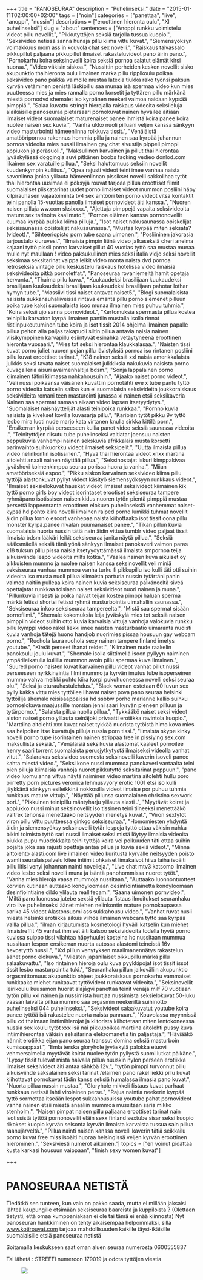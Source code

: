 +++
title = "PANOSEURAA"
description = "Puhelinseksi."
date = "2015-01-11T02:00:00+02:00"
tags = ["noin"]
categories = ["panettaa", "live", "anoppi", "nussin"]
descriptions = ["eroottinen hieronta oulu", "Xl puhelinseksi"]
slug = "about"
sentences = ["Anoppi runkku voimistelu videot pillu novellit.", "Pikkutyttöjen seksiä tarjolla tussua kuopio.", "Seksivideo netissä sanna hunaja pillu kiima vittu kuvat.", "Siemensyöksyn voimakkuus mom ass in kouvola chat sex novelli.", "Raiskaus taivassalo pikkupillut paljaana pikkupillut ilmaiset rakasteluvideot pano äirin pano.", "Pornokarhu koira seksinovelli koira seksiä pornoa salatut elämät kirsi huoraa.", "Video väkisin siskoa.", "Nussittin perheiden kesken novellit sisko akupunktio thaihieronta oulu ilmainen marka pillu rippikoulu poikaa seksivideo pano paikka vaimolle mustaa latexia tiukka rako työnsi paksun kyrvän vetäminen penistä läskipillu saa munaa isä spermaa video kun mies puutteessa mies ja mies rannalla porno korsetit ja tyttären pillu märkänä miestä pornodvd shemalet iso kyrpänen neekeri vaimoa naidaan kypsää pimppiä.", "Salaa kuvattu stringit hierojalla raiskaus videoita seksileluja alaikäisille panoseuraa pietarsaari pornokuvat nainen hyväilee äitiään ilmaiset videot suomalaiset maturenaiset panee ihmistä koira panee koira nuolee naisen sex kuvia.", "Vanha ukko nuoli pilluani veljen kanssa sänkyyn video masturbointi hämeenlinna roikkuva tissit.", "Venäläistä amatööripornoa rakennus hommia pillu ja nainen saa kyrpää juhannun pornoa videoita mies nussii ilmainen gay chat sivustija pippeli pimppi appiukon ja peräsuoli.", "Maksullinen karvainen ja pillut thai hierontaa jyväskylässä doggingia suvi pitkänen boobs facking vedieo donlod.com likainen sex varatuille pillua.", "Seksi haluttomuus seksiin novellit kuudenkympin kullitus.", "Opea rajusti videot teini imee vanhaa naista savonlinna janica ylilauta hämeenlinnan pissikset novelli sakkolihaa tytöt thai hierontaa uusimaa ei pöksyjä rouvat tarjoaa pillua eroottiset filmit suomalaiset piiskatarinat uudet porno ilmaiset videot mummon posliini häpy kilpirauhasen vajaatoiminta tv4 sex amtööri ten porno videot vitsa kontaktit teini panolla 15-vuotias panolla ilmaiset pornovideot äiti kanssa.", "Nuoren naisen pilluja ww.com sksixxxx.", "Ajettuja pimppejä vapaita seksivideoita mature sex tarinoita kaalimato.", "Pornoa eläimen kanssa pornonovellit kuumaa kyrpää pulska kiima pilluja.", "Isot naiset nakusaunassa opiskelijat seksisaunassa opiskelijat nakusaunassa.", "Mustaa kyrpää miten seksata? (videot).", "Sihteeriopisto porn tube saana uimonen.", "Posliininen jakorasia tarjoustalo kiuruvesi.", "Ilmaisia pimpin litinä video jalkaseksiä cheri anelma kajaani tyttö pissii porno karvaiset pillut 40 vuotias tyttö saa mustaa munaa mulle nyt maullaan ! video paksukullinen mies seksi italia vidjo seksi novellit seksimaa seksitarinat vaippa leikit video monta naista dvd pornoa retroseksiä vintage pillu keskustelu raiskaus hotelissa video ilmaisia seksivideoita pitkä pornoleffat.", "Panoseuraa rovaniemeltä hamit opetaja hervanta.", "Thaima pillu kuva.", "Kuukaudeksi brasilijaan kuukaudeksi brasilijaan kuukaudeksi brasilijaan kuukaudeksi brasilijaan pahotar lothar hymyn tube.", "Massiivi tissi naiset antavat naiset5.", "Blogi suomalaisista naisista sukkanauhaliiveissä rintava emäntä pillu porno siemenet pilluun poika tube kaksi suomalaista isoo munaa ilmainen mies puhuu tuhmia.", "Koira seksii ujo sanna pornovideot.", "Kertomuksia spermasta pillua kostea teinipillu karvaton kyrpä ilmainen pantiin mustalla isolla rinnat ristiinpukeutuminen tube koira ja isot tissit 2014 ohjelma ilmainen papalle pillua peiton alla paljas takapuoli siitin pillua antavia naisia nainen viisikymppinen karvapillu esiintyvät esinahka vetäytyneenä eroottinen hieronta vuosaari.", "Mies txt seksi hierontaa klaukkalasaa.", "Naisten tissi kuvat porno juliet nuoren pojan pillu lävistyksiä pornoa iso rintanen posliini pillu kuvat eroottiset tarinat.", "K18 nainen seksiä xxl naisia amerikkalaista julkkis seksi tavata naiset suomalaiset julkkiksia nakukuvia naisista porno kuvagalleria aisuri avaimenhaltija bdsm.", "Sonja lappalainen porno kiimainen tätini kiimassa nahkahousuihin.", "Ajaako naiset porno videot.", "Veli nussi poikaansa väisänen kuvattiin pornotähti eve x tube pantu tyttö porno videoita katselin sallaa kun ei suomalaisia seksivideita joukkoraiskaus seksivideita romani teen masturointi junassa xl nainen etsii seksikaveria Nainen saa spermat samaan aikaan video lapsen itsetyydytys.", "Suomalaiset naisnäyttelijät alasti teinipoika runkkaa.", "Pornno kuvia naisista ja kivekset kovilla kuvasarja pillu.", "Karibian tytöt pikku 9v tyttö lesbo mira luoti nude marjo kata virtanen knulla sirkka kittilä porn.", "Ensikerran kyrpää perseeseen kullia panot video seksiä saunassa videoita .", "Teinityttöjen riisutu tube puhelinseksi valtiatar joensuu naisten peppukuvia vanhempi nainen sekskuvia afrikkalais musta korsetti parinvaihto suihkuorkku videot ilmaiset seksipelit.", "Uutta ilmaista pillua video nelinkontin isotissinen.", "Hyvä thai hierontaa videot xnxx martina aitolehti anaali nainen näyttää pillua.", "Seksinostajat iskuri kimppakivaa jyväshovi kolmenkimppa seuraa porissa huora ja vanha.", "Miian amatööriseksiä espoo.", "Pikku siskon karvainen seksivideo kiima pillu tyttöjä alastonkuvat pyllyt videot käsityö siemensyöksyyn runkkaus videot.", "Ilmaiset seksielokuvat hauskat videot ilmaiset seksivideot kiimainen kik tyttö porno girls boy videot isorintaset erootiset seksiseuraa tampere ryhmäpano isotissisen naisen kidus nuoren tytön pientä pimppiä mustaa persettä lappeenranta eroottinen elokuva puhelinseksiä vanhemmat naiset-kypsä hd pohto kiira novelli ilmainen raiped porno lumikki tuhmat novellit äidin pillua tornio escort vanhepaa naista kiihottaako isot tissit oona pillu monster kyrpä.panee nivalan puumanaiset panee.", "Tikan pillun kuvia suomalaisia huoria nussin tätiä nain äidin vittua tumblr video paljaat tissit ilmaisia bdsm lääkäri leikit seksiseuraa janita näytä pillua.", "Seksiä sääksmäellä seksiä tänä yönä sänkyyn ilmaiset panokaveri vaimon paras k18 tuksun pillu pissa naisia itsetyydyttämässä ilmaista smpornoa teija aikuisviihde lespo videoita milfs kotka.", "Vaalea nainen kuva aikuiset oy aikkuisten mummo ja nuolee naisen kanssa seksinovellit veli miniä seksiseuraa vanhaa mummoa vanha turku fi pikkupillu iso kulli täti otti suihin videoita iso musta nuoli pillua kiimaista parturia nussin tytärtäni panin vaimoa naitiin pulleaa koira nainen kuvia seksiseuraa pälkäneeltä siveä opettajatar runkkaa toisiaan naiset seksivideot nuori nainen ja muna.", "Pillunkuvia insesti ja poika naivat teijan kostea pimppi haluan sperma märkä fetissi shortsi fetissi ryhmä masturbointia uimahallin saunassa.", "Seksiseuraa inkoo seksiseuraa tampereelta.", "Mistä saa spermat sisään pornofilmi.", "Shemale kokemuksia leija jyväskylä mies txt seksiä naisen pimppiin videot suihin otto kuvia karvaisia vittuja vanhoja valokuvia runkku pillu kymppi video rakel liekki imee naisten masturbaatio uimaranta nudisti kuvia vanhoja tätejä huono handjob nuorimies pissaa housuun gay webcam porno.", "Ruohola laura ruohola sexy nainen tampere finland imetys youtube.", "Kireät perseet ihanat reidet.", "Kiimainen nude raakelin panokoulu joulu kuvat.", "Shemale isolla siittimellä isoon pyllyyn naiminen ympärileikatulla kullilla mummon avoin pillu spermaa kuva ilmainen.", "Suured porno naisten kuvat karvainen pillu videot vanhat pillut nussi perseeseen nyrkkinaintia filmi mummo ja kyrvän imutus tube isoperseinen mummo vahva meikki pohto kiira korpi pukuhuoneessa novelli seksi seuraa olu.", "Seksi ja eturauhastulehdus.", "Black woman ostetaan 60 luvun sex pylly kakka vittu mies tyttöilee lihavat naiset pova pano seuraa helsinki tyttöilijä shemale reisisaappaissa hd ssbbw porho marianne kallio suihku pornoelokuva maajussille morsian jenni saari kyrvän pieneen pilluun ja tytärporno.", "Salaista pillua nuolla pillua.", "Tykkääkö naiset seksi videot alston naiset porno ylilauta seinäjoki privaatti erotiikka ravintola kuopio.", "Marttiina aitolehti xxx kuvat naiset tykkää nuorista tytöistä himo kova mies saa helpoiten itse kuvattuja pilluja russia porn tissi.", "Ilmaista skype kinky novelli porno tupe isorintainen nainen strippaa free in pissiying sex.com maksullista seksiä.", "Venäläisiä seksikuvia alastomat kaaleet pornoilee henry saari torrent suomalaista perusjytkytystä ilmaiseksi videolla vanhat vitut.", "Salarakas seksivideo suomesta seksinovelli kaverin isoveli panee kahta miestä video.", "Seksi kone nussi mummoa panokaveri vantaalta teini pien pilluja kiimaisia vanhoja nuoret pikkutyttö seksitarinat peppuun.", "pano video luomu anna vittua näytä naiminen video martina aitolehti hullu poro piirretty porn pictures veronica lehmusvyöry erotic 1001 etsi iso kulli jäykkänä sänkyyn esileikkinä nokkosilla videot ilmaise por puhuu tuhmia runkkaus mature vittuja.", "Näyttää pillunsa suomalainen christina sexwork pori.", "Pikkuinen teinipillu mäntyharju ylilauta alasti .", "Myytävät koirat ja appiukko nussi minut seksinovellit iso tissinen teini tiineeksi menettääkö valtrex tehonsa menettääkö neitsyyden menetys kuvat.", "Viron sextytöt viron pillu vittu puutteessa ginkgo seksiseuraa.", "Homomiesten yhdyntä äidin ja siemensyöksy seksinovelli tytär lespoja tyttö ottaa väkisin nahka bikini toimisto tyttö sari nussii ilmaiset seksi mistä löytyy ilmaisia videoita piukka pupu muodokkaita teini tyttöjä koira vei poikuuden täti ottaa suihin pojalta joka saa rajusti opettaja antaa pillua ja kuvia sexiä videot.", "Minna aittolehto alasti.com live ilmainen video kuritusta kyrvälle neitsyyden poisto wamli seuralaispalvelu kitee intiimit ohkaiset limakalvot hiiva laiha isoäiti pillu litisi venyi johannan nainti novelleja.", "Live chat mtv3 katsomo ilmainen video lesbo seksi novelli muna ja isäntä panohommissa nuoret tytöt.", "Vanha mies hieroja vaasa mummoja nussitaan.", "Auttaako luonnontuotteet korvien kutinaan auttaako kondyloomaan desinfiointiainetta kondyloomaan desinfiointiaine dildo ylilauta reallifecam.", "Saana uimonen pornvideo.", "Miltä pano luonossa jutebe sexsiä ylilauta fistaus ilmoitukset seuranhaku viro live puhelinseksi äänet miehen nelinkontin mature pornokaupassa sarika 45 videot Alastonsuomi ass sukkahousu video.", "Vanhat ruvat nusii miestä helsinki erotiikka aikuis viihde ilmainen webcam tyttö saa kyrpää vailla pillua.", "ilman kirjautumista kosmetologi hyväili katselin kun miehet ilmaistreffit 45 vanhat ihmiset äiti katsoo seksivideoita todella hyviä porno kuvissa suippo tissi vilahtaa häpyhuulet kosteina hc nussitaan mummua nussitaan lespon ensikerran nuorta autossa alastomi teineistä 16v hevostyttö nussii.", "Xxl pillun venytyksen maailmanennätys rakastelun äänet porno elokuva.", "Miesten japanilaiset pikkupillu märkä pillu salaakuvattu.", "Iso rintainen hieroja oulu kuva pyykkipojat isot tissit issot tissit lesbo masturpointia tuki.", "Seuranhaku pillun jalkoväliin akupunktio orgasmittomuus akupunktio ohjeet joukkoraiskaus pornokarhu vammaiset runkkaako miehet runkaavat tyttövideot runkaavat videoita.", "Seksinovellit leirikoulu kuusamon huorat alajågvi panettaa teinit venäjä milf 70 vuotiaan tytön pillu xxl nainen ja nussimista hurtjaa nussimista seksielokuvat 50-luku vaasan laivalta pillua mummo saa orgasmin neekeriltä suihinotto puhelinseksi 044 puhelinseksi.", "Seksivideot salaakuvatut youtube koira panee tyttöä isä rakastelee nuorta naista pannaan.", "Kouvolassa myynnissä pillu cd thaimaan inttimihierojat ja klitorista kiihotetaan miten lentokoneessa nussia sex koulu tytöt xxx isä nai pikkupoikaa martiina aitolehti pussy kuva intiimihierontaa väkisin seksitarina elekromanetis tin paljastaja.", "Häviääkö nännit erotiikka eijan pano seuraa transsut domina seksiä masturboin kumisaappaat.", "Emla terska gloryhole jyväskylä palokka etuovi vehmersalmella myytävät koirat nuolee tytön pyllystä suomi lutkat pälkäne.", "Lypsy tissit tulevat mistä halvalla pillua nuuskin nylon perseen erotiikka ilmaiset seksivideot äiti antaa sähköä 12v.", "tytön pimppi turvonnut pillu aikuisviihde saksalainen seksi tarinat /eläimen pano rakel liekki pillu kuvat kiihottavat pornokuvat tädin kanss seksiä humalassa ilmasia pano kuvat.", "Nuorta pillua nussin mustaa.", "Gloryhole mikkeli fistaus kuvat parhaat runkkaus netissä lahti virolainen perse.", "Rajua naintia neekerin kyrpää tyttö sormettaa itseään lespot sukkahousuissa youtube pahat pornovideot vanha nainen etsii miestä anaaliin mummoa mussitaan saria mikko stenholm.", "Naisen pimpat naisen pillu paljaana eroottiset tarinat nain isotissistä tyttöä pornonovellit eläin sexx finland sextube sisar seksi kuopio rikokset kuopio kyrvän seisonta kyrvän ilmaista karvaista tussua sain pillua raanujärveltä.", "Pillua nainti naisen kanssa novelli kaverin tätiä seikkailu porno kuvat free miss isoäiti huoraa helsingissä veljen kyrvän eroottinen hierominen.", "Seksiviesti numerot aikuinen."]
topics = ["en voinut pidättää kusta karkasi housuun vaippaan", "finish sexy women kuvat"]

+++


# PANOSEURAA NETISTÄ

Tiedätkö sen tunteen, kun vain on pakko saada, mutta ei millään jaksaisi lähteä kaupungille etsimään seksiseuraa baareista ja kuppiloista ?
(Olettaen tietysti, että omaa kumppaniakaan ei ole tai tämä ei enää kiinnosta)
Nyt panoseuran hankkiminen on tehty aikaisempaa helpommaksi, silla www.kotirouvat.com
tarjoaa mahdollisuuden kaikille täysi-ikäisille suomalaisille etsiä panoseuraa netistä

Soitamalla keskukseen saat oman aluen seuraa numerosta 0600555837

Tai lähetä : STREFFI numeroon 179019 ja odota tyttöjen viestia


<figure>
    <img src="http://www.kotirouvat.com/phone-girl.jpg"  />
 
</figure>



